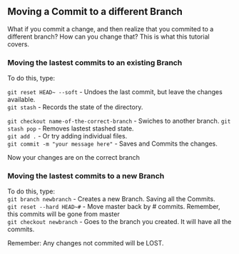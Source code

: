## Moving a Commit to a different Branch

What if you commit a change, and then realize that you commited to a different branch?
How can you change that? This is what this tutorial covers.

### Moving the lastest commits to an existing Branch
To do this, type:

```git reset HEAD~ --soft``` - Undoes the last commit, but leave the changes available.  
```git stash``` - Records the state of the directory.  

```git checkout name-of-the-correct-branch``` - Swiches to another branch.
```git stash pop``` - Removes lastest stashed state.  
```git add .``` - Or try adding individual files.  
```git commit -m "your message here"``` - Saves and Commits the changes.  

Now your changes are on the correct branch


### Moving the lastest commits to a new Branch
To do this, type:  
```git branch newbranch``` -  Creates a new Branch. Saving all the Commits.  
```git reset --hard HEAD~#``` - Move master back by # commits. Remember, this commits will be gone from master  
```git checkout newbranch``` - Goes to the branch you created. It will have all the commits.  

Remember: Any changes not commited will be LOST.
